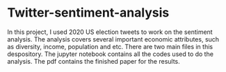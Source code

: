 # Twitter-sentiment-analysis
 In this project, I used 2020 US election tweets to work on the sentiment analysis. The analysis covers several important economic attributes, such as diversity, income, population and etc.
 There are two main files in this despository. The jupyter notebook contains all the codes used to do the analysis. The pdf contains the finished paper for the results.
